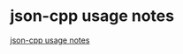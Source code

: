 # json-cpp usage notes
[json-cpp usage notes](https://aiwithcloud.com/2022/09/16/json_cpp_usage_notes/)